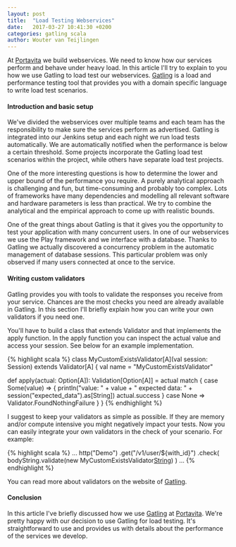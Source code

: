 ```yaml
---
layout: post
title:  "Load Testing Webservices"
date:   2017-03-27 10:41:30 +0200
categories: gatling scala
author: Wouter van Teijlingen
---
```


At [Portavita][portavita] we build webservices. We need to know how our services perform and behave under heavy load. In this article I'll try to explain to you how we use Gatling to load test our webservices. [Gatling][gatling] is a load and performance testing tool that provides you with a domain specific language to write load test scenarios.

#### Introduction and basic setup
We've divided the webservices over multiple teams and each team has the responsibility to make sure the services perform as advertised. Gatling is integrated into our Jenkins setup and each night we run load tests automatically. We are automatically notified when the performance is below a certain threshold. Some projects incorporate the Gatling load test scenarios within the project, while others have separate load test projects.

One of the more interesting questions is how to determine the lower and upper bound of the performance you require. A purely analytical approach is challenging and fun, but time-consuming and probably too complex. Lots of frameworks have many dependencies and modelling all relevant software and hardware parameters is less than practical. We try to combine the analytical and the empirical approach to come up with realistic bounds.

One of the great things about Gatling is that it gives you the opportunity to test your application with many concurrent users. In one of our webservices we use the Play framework and we interface with a database. Thanks to Gatling we actually discovered a concurrency problem in the automatic management of database sessions. This particular problem was only observed if many users connected at once to the service.

#### Writing custom validators
Gatling provides you with tools to validate the responses you receive from your service. Chances are the most checks you need are already available in Gatling. In this section I'll briefly explain how you can write your own validators if you need one.

You'll have to build a class that extends Validator and that implements the apply function. In the apply function you can inspect the actual value and access your session. See below for an example implementation. 

{% highlight scala %}
class MyCustomExistsValidator[A](val session: Session) extends Validator[A] {
  val name = "MyCustomExistsValidator"

  def apply(actual: Option[A]): Validation[Option[A]] = actual match {
    case Some(value) => {
      println("value: " + value + " expected data: " + session("expected_data").as[String])
      actual.success
    }
    case None => Validator.FoundNothingFailure
  }
}
{% endhighlight %}

I suggest to keep your validators as simple as possible. If they are memory and/or compute intensive you might negatively impact your tests. Now you can easily integrate your own validators in the check of your scenario. For example:

{% highlight scala %}
...
http("Demo")
 .get("/v1/user/${with_id}")
 .check(
   bodyString.validate(new MyCustomExistsValidator[String](_))
 )
...
{% endhighlight %}

You can read more about validators on the website of [Gatling][gatling].

#### Conclusion
In this article I've briefly discussed how we use [Gatling][gatling] at [Portavita][portavita]. We're pretty happy with our decision to use Gatling for load testing. It's straightforward to use and provides us with details about the performance of the services we develop.

[gatling]: http://www.gatling.io
[portavita]: https://www.portavita.com/

